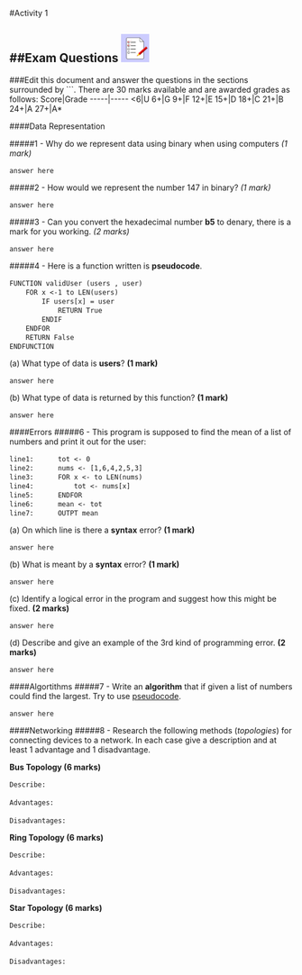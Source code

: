 #Activity 1 

##Exam Questions <img src="../../Resources/exam.png" width=50px alt="Tick Sheet">
---

###Edit this document and answer the questions in the sections surrounded by ```.
There are 30 marks available and are awarded grades as follows:
Score|Grade
-----|-----
<6|U
6+|G
9+|F
12+|E
15+|D
18+|C
21+|B
24+|A
27+|A*


####Data Representation

#####1 - Why do we represent data using binary when using computers *(1 mark)*

```
answer here
```
#####2 - How would we represent the number 147 in binary? *(1 mark)*
```
answer here
```
#####3 - Can you convert the hexadecimal number **b5** to denary, there is a mark for you working. *(2 marks)*
```
answer here
```
#####4 - Here is a function written is **pseudocode**.
```
FUNCTION validUser (users , user)
    FOR x <-1 to LEN(users)
        IF users[x] = user
			RETURN True
		ENDIF
	ENDFOR
	RETURN False
ENDFUNCTION
```

(a) What type of data is **users**? **(1 mark)**
```
answer here
```

(b) What type of data is returned by this function? **(1 mark)**
```
answer here
```

####Errors
#####6 - This program is supposed to find the mean of a list of numbers and print it out for the user:
```
line1:		tot <- 0
line2:		nums <- [1,6,4,2,5,3]
line3:		FOR x <- to LEN(nums)
line4:			tot <- nums[x]
line5:		ENDFOR
line6:		mean <- tot
line7:		OUTPT mean
```

(a) On which line is there a **syntax** error? **(1 mark)**
```
answer here
```

(b) What is meant by a **syntax** error? **(1 mark)**
```
answer here
```

(c) Identify a logical error in the program and suggest how this might be fixed. **(2 marks)**
```
answer here
```

(d) Describe and give an example of the 3rd kind of programming error. **(2 marks)**
```
answer here
```

####Algortithms
#####7 - Write an **algorithm** that if given a list of numbers could find the largest. Try to use [pseudocode](http://filestore2.aqa.org.uk/subjects/AQA-GCSE-COMPSCI-W-TRB-PSEU.PDF).
```
answer here
```

####Networking
#####8 - Research the following methods (*topologies*) for connecting devices to a network. In each case give a description and at least 1 advantage and 1 disadvantage.

**Bus Topology (6 marks)**
```
Describe:

Advantages:

Disadvantages:
```

**Ring Topology (6 marks)**
```
Describe:

Advantages:

Disadvantages:
```

**Star Topology (6 marks)**
```
Describe:

Advantages:

Disadvantages:
```